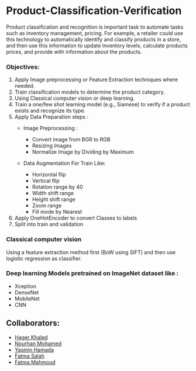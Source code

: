 # Product-Classification-Verification

Product classification and recognition is important task to automate tasks such as inventory management, pricing. For example, a retailer could use this technology to automatically identify and classify products in a store, and then use this information to update inventory levels, calculate products prices, and provide with information about the products.

### Objectives:
1. Apply Image preprocessing or Feature Extraction techniques where needed.
2. Train classification models to determine the product category.
3. Using Classical computer vision or deep learning.
4. Train a one/few shot learning model (e.g., Siamese) to verify if a product exists and recognize its type.
5. Apply Data Preparation steps :
    - Image Preprocessing :
    
      - Convert image from BGR to RGB
      - Resizing Images
      - Normalize Image by Dividing by Maximum
    
    - Data Augmentation For Train Like:
    
      - Horizontal flip
      - Vertical flip
      - Rotation range by 40
      - Width shift range
      - Height shift range
      - Zoom range
      - Fill mode by Nearest
6. Apply OneHotEncoder to convert Classes to labels
7. Split into train and validation


### Classical computer vision
Using a feature extraction method first (BoW using SIFT) and then use logistic regression as classifier. 

### Deep learning Models pretrained on ImageNet dataset like :
  - Xception
  - DenseNet
  - MobileNet
  - CNN

## Collaborators:
- <a href="https://github.com/hagerkhaledabdelmonem">Hager Khaled</a><br>
- <a href="https://github.com/Nourhan613">Nourhan Mohamed</a><br>
- <a href="https://github.com/YasminHamada">Yasmin Hamada</a><br>
- <a href="https://github.com/Fatma-Salah-Saleh">Fatma Salah</a><br>
- <a href="https://github.com/FatmaMahmoudBadr">Fatma Mahmoud</a><br>


   

